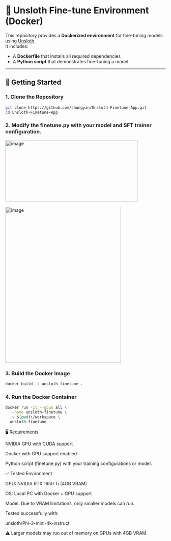 # 🦥 Unsloth Fine-tune Environment (Docker)

This repository provides a **Dockerized environment** for fine-tuning models using [Unsloth](https://github.com/unslothai/unsloth).  
It includes:  
- A **Dockerfile** that installs all required dependencies  
- A **Python script** that demonstrates fine-tuning a model

---

## 🚀 Getting Started

### 1. Clone the Repository
```bash
git clone https://github.com/shungyan/Unsloth-Finetune-App.git
cd Unsloth-Finetune-App
```
### 2. Modify the finetune.py with your model and SFT trainer configuration.

<img width="417" height="192" alt="image" src="https://github.com/user-attachments/assets/80f9fe4e-821b-4644-98b4-02ac1ca58f6b" />
<br>
<br>
<img width="363" height="489" alt="image" src="https://github.com/user-attachments/assets/be207df8-e773-48b4-9e11-7df60fd2b734" />


### 3. Build the Docker Image
```bash
docker build -t unsloth-finetune .
```

### 4. Run the Docker Container
```bash
docker run -it --gpus all \
  --name unsloth-finetune \
  -v $(pwd):/workspace \
  unsloth-finetune
```

🖥️ Requirements

NVIDIA GPU with CUDA support 

Docker with GPU support enabled

Python script (finetune.py) with your training configurations or model. 


✅ Tested Environment

GPU: NVIDIA RTX 1650 Ti (4GB VRAM)

OS: Local PC with Docker + GPU support

Model: Due to VRAM limitations, only smaller models can run.

Tested successfully with:

unsloth/Phi-3-mini-4k-instruct

⚠️ Larger models may run out of memory on GPUs with 4GB VRAM.
